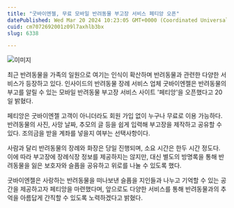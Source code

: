```yaml
---
title: "굿바이엔젤, 무료 모바일 반려동물 부고장 서비스 페티앙 오픈"
datePublished: Wed Mar 20 2024 10:23:05 GMT+0000 (Coordinated Universal Time)
cuid: cm7072692001z09l7axhlb3bx
slug: 6338

---
```



![이미지](https://cdn.hashnode.com/res/hashnode/image/upload/v1739260943807/ca865a68-909f-4589-9a99-7a2d1c1cd2e3.jpeg)

최근 반려동물을 가족의 일원으로 여기는 인식이 확산하며 반려동물과 관련한 다양한 서비스가 등장하고 있다. 인사이드의 반려동물 장례 서비스 업체 굿바이엔젤은 반려동물의 부고를 알릴 수 있는 모바일 반려동물 부고장 서비스 사이트 '페티앙'을 오픈했다고 20일 밝혔다.

페티앙은 굿바이엔젤 고객이 아니더라도 회원 가입 없이 누구나 무료로 이용 가능하다. 반려동물의 사진, 사망 날짜, 추모의 글 등을 쉽게 입력해 부고장을 제작하고 공유할 수 있다. 조의금을 받을 계좌를 넣을지 여부는 선택사항이다.

사람과 달리 반려동물의 장례와 화장은 당일 진행되며, 소요 시간은 한두 시간 정도다. 이에 따라 부고장에 장례식장 정보를 제공하지는 않지만, 대신 별도의 방명록을 통해 반려동물을 잃은 보호자와 슬픔을 공유하고 위로를 나눌 수 있도록 했다.

굿바이엔젤은 사랑하는 반려동물을 떠나보낸 슬픔을 지인들과 나누고 기억할 수 있는 공간을 제공하고자 페티앙을 마련했다며, 앞으로도 다양한 서비스를 통해 반려동물과의 추억을 아름답게 간직할 수 있도록 노력하겠다고 밝혔다.